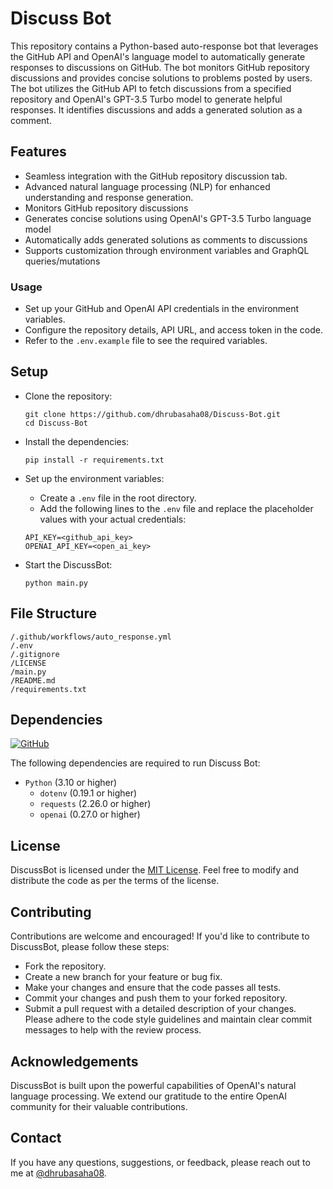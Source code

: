 # Discuss Bot
This repository contains a Python-based auto-response bot that leverages the GitHub API and OpenAI's language model to automatically generate responses to discussions on GitHub. The bot monitors GitHub repository discussions and provides concise solutions to problems posted by users. The bot utilizes the GitHub API to fetch discussions from a specified repository and OpenAI's GPT-3.5 Turbo model to generate helpful responses. It identifies discussions  and adds a generated solution as a comment.


## Features
- Seamless integration with the GitHub repository discussion tab.
- Advanced natural language processing (NLP) for enhanced understanding and response generation.
- Monitors GitHub repository discussions
- Generates concise solutions using OpenAI's GPT-3.5 Turbo language model
- Automatically adds generated solutions as comments to discussions
- Supports customization through environment variables and GraphQL queries/mutations

### Usage
- Set up your GitHub and OpenAI API credentials in the environment variables.
- Configure the repository details, API URL, and access token in the code.
- Refer to the `.env.example` file to see the required variables.


## Setup
- Clone the repository:
  ```shell
  git clone https://github.com/dhrubasaha08/Discuss-Bot.git
  cd Discuss-Bot
  ```

- Install the dependencies:
  ```shell
  pip install -r requirements.txt
  ```

- Set up the environment variables:
   - Create a `.env` file in the root directory.
   - Add the following lines to the `.env` file and replace the placeholder values with your actual credentials:
  ```plaintext
  API_KEY=<github_api_key>
  OPENAI_API_KEY=<open_ai_key>
  ```

- Start the DiscussBot:
  ```shell
  python main.py
  ```


## File Structure
```
/.github/workflows/auto_response.yml
/.env
/.gitignore
/LICENSE
/main.py
/README.md
/requirements.txt
```


## Dependencies
[![GitHub](https://img.shields.io/github/pipenv/locked/dependency-version/dhrubasaha08/discuss-bot/openai?style=flat-square)](https://github.com/{dhrubasaha08}/{discuss-bot}/blob/main/requirements.txt)

The following dependencies are required to run Discuss Bot:
- `Python` (3.10 or higher)
  - `dotenv` (0.19.1 or higher)
  - `requests` (2.26.0 or higher)
  - `openai` (0.27.0 or higher)

## License
DiscussBot is licensed under the [MIT License](LICENSE). Feel free to modify and distribute the code as per the terms of the license.


## Contributing
Contributions are welcome and encouraged! If you'd like to contribute to DiscussBot, please follow these steps:
- Fork the repository.
- Create a new branch for your feature or bug fix.
- Make your changes and ensure that the code passes all tests.
- Commit your changes and push them to your forked repository.
- Submit a pull request with a detailed description of your changes.
Please adhere to the code style guidelines and maintain clear commit messages to help with the review process.


## Acknowledgements
DiscussBot is built upon the powerful capabilities of OpenAI's natural language processing. We extend our gratitude to the entire OpenAI community for their valuable contributions.


## Contact
If you have any questions, suggestions, or feedback, please reach out to me at [@dhrubasaha08](https://github.com/dhrubasaha08/).
